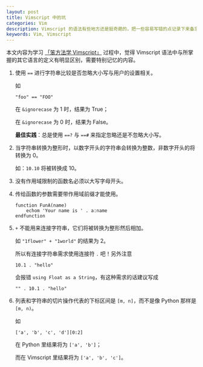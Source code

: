 ```yaml
---
layout: post
title: Vimscript 中的坑
categories: Vim
description: Vimscript 的语法有些地方还是挺奇葩的，把一些容易写错的点记录下来备忘。
keywords: Vim, Vimscript
---
```


本文内容为学习 [「笨方法学 Vimscript」](http://learnvimscriptthehardway.onefloweroneworld.com) 过程中，觉得 Vimscript 语法中与所掌握的其它语言的定义有明显区别，需要特别记忆的内容。

1. 使用 `==` 进行字符串比较是否忽略大小写与用户的设置相关。

    如

    ```vim
    "foo" == "FOO"
    ```
    在 `&ignorecase` 为 1 时，结果为 True；

    在 `&ignorecase` 为 0 时，结果为 False。

    **最佳实践**：总是使用 `==?` 与 `==#` 来指定忽略还是不忽略大小写。

2. 当字符串转换为整形时，以数字开头的字符串会转换为整数，非数字开头的将转换为 0。

    如：`10.10` 将被转换成 10。

3. 没有作用域限制的函数名必须以大写字母开头。

4. 传给函数的参数需要带作用域前缀才能使用。

    ```vim
    function FunA(name)
        echom 'Your name is ' . a:name
    endfunction
    ```

5. `+` 不能用来连接字符串，它们将被转换为整形然后相加。

    如 `"1flower" + "1world"` 的结果为 2。

    所以有连接字符串需求使用连接符 `.` 吧！另外注意

    ```vim
    10.1 . "hello"
    ```

    会报错 `using Float as a String`，有这种需求的话建议写成

    ```vim
    "" . 10.1 . "hello"
    ```

6. 列表和字符串的切片操作代表的下标区间是 `[m, n]`，而不是像 Python 那样是 `[m, n)`。

    如

    ```vim
    ['a', 'b', 'c', 'd'][0:2]
    ```

    在 Python 里结果将为 `['a', 'b']`；

    而在 Vimscript 里结果将为 `['a', 'b', 'c']`。
